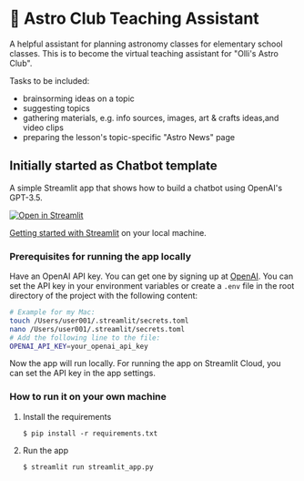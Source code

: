# 💬 Astro Club Teaching Assistant

A helpful assistant for planning astronomy classes for elementary school classes. This is to become the virtual teaching assistant for "Olli's Astro Club".

Tasks to be included:

- brainsorming ideas on a topic
- suggesting topics
- gathering materials, e.g. info sources, images, art & crafts ideas,and video clips
- preparing the lesson's topic-specific "Astro News" page

## Initially started as Chatbot template

A simple Streamlit app that shows how to build a chatbot using OpenAI's GPT-3.5.

[![Open in Streamlit](https://static.streamlit.io/badges/streamlit_badge_black_white.svg)](https://chatbot-template.streamlit.app/)

[Getting started with Streamlit](https://streamlit.io/#install) on your local machine.

### Prerequisites for running the app locally

Have an OpenAI API key. You can get one by signing up at [OpenAI](https://platform.openai.com/signup).
You can set the API key in your environment variables or create a `.env` file in the root directory of the project with the following content:

```bash
# Example for my Mac:
touch /Users/user001/.streamlit/secrets.toml
nano /Users/user001/.streamlit/secrets.toml
# Add the following line to the file:
OPENAI_API_KEY=your_openai_api_key
```

Now the app will run locally. For running the app on Streamlit Cloud, you can set the API key in the app settings.

### How to run it on your own machine

1. Install the requirements

   ```
   $ pip install -r requirements.txt
   ```

2. Run the app

   ```
   $ streamlit run streamlit_app.py
   ```
